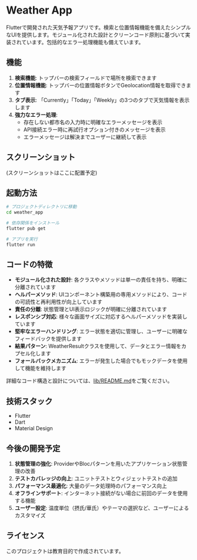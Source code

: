 # Weather App

Flutterで開発された天気予報アプリです。検索と位置情報機能を備えたシンプルなUIを提供します。モジュール化された設計とクリーンコード原則に基づいて実装されています。包括的なエラー処理機能も備えています。

## 機能

1. **検索機能**: トップバーの検索フィールドで場所を検索できます
2. **位置情報機能**: トップバーの位置情報ボタンでGeolocation情報を取得できます
3. **タブ表示**: 「Currently」「Today」「Weekly」の3つのタブで天気情報を表示します
4. **強力なエラー処理**:
   - 存在しない都市名の入力時に明確なエラーメッセージを表示
   - API接続エラー時に再試行オプション付きのメッセージを表示
   - エラーメッセージは解決までユーザーに継続して表示

## スクリーンショット

(スクリーンショットはここに配置予定)

## 起動方法

```bash
# プロジェクトディレクトリに移動
cd weather_app

# 依存関係をインストール
flutter pub get

# アプリを実行
flutter run
```

## コードの特徴

- **モジュール化された設計**: 各クラスやメソッドは単一の責任を持ち、明確に分離されています
- **ヘルパーメソッド**: UIコンポーネント構築用の専用メソッドにより、コードの可読性と再利用性が向上しています
- **責任の分離**: 状態管理とUI表示ロジックが明確に分離されています
- **レスポンシブ対応**: 様々な画面サイズに対応するヘルパーメソッドを実装しています
- **堅牢なエラーハンドリング**: エラー状態を適切に管理し、ユーザーに明確なフィードバックを提供します
- **結果パターン**: WeatherResultクラスを使用して、データとエラー情報をカプセル化します
- **フォールバックメカニズム**: エラーが発生した場合でもモックデータを使用して機能を維持します

詳細なコード構造と設計については、[lib/README.md](lib/README.md)をご覧ください。

## 技術スタック

- Flutter
- Dart
- Material Design

## 今後の開発予定

1. **状態管理の強化**: ProviderやBlocパターンを用いたアプリケーション状態管理の改善
2. **テストカバレッジの向上**: ユニットテストとウィジェットテストの追加
3. **パフォーマンス最適化**: 大量のデータ処理時のパフォーマンス向上
4. **オフラインサポート**: インターネット接続がない場合に前回のデータを使用する機能
5. **ユーザー設定**: 温度単位（摂氏/華氏）やテーマの選択など、ユーザーによるカスタマイズ

## ライセンス

このプロジェクトは教育目的で作成されています。
